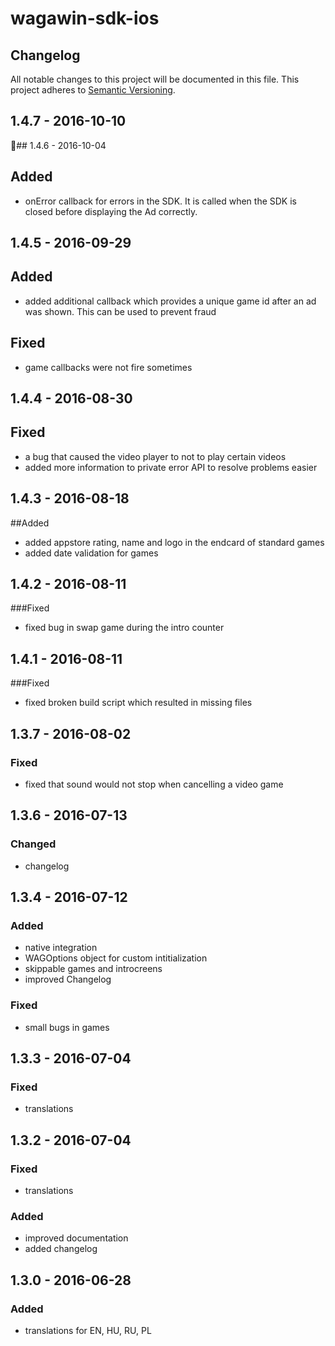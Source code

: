 # wagawin-sdk-ios

## Changelog
All notable changes to this project will be documented in this file.
This project adheres to [Semantic Versioning](http://semver.org/).

## 1.4.7 - 2016-10-10

## 1.4.6 - 2016-10-04
## Added
- onError callback for errors in the SDK. It is called when the SDK is closed before displaying the Ad correctly.

## 1.4.5 - 2016-09-29
## Added
- added additional callback which provides a unique game id after an ad was shown. This can be used to prevent fraud

## Fixed
- game callbacks were not fire sometimes

## 1.4.4 - 2016-08-30
## Fixed
- a bug that caused the video player to not to play certain videos
- added more information to private error API to resolve problems easier

## 1.4.3 - 2016-08-18
##Added
- added appstore rating, name and logo in the endcard of standard games
- added date validation for games

## 1.4.2 - 2016-08-11
###Fixed
- fixed bug in swap game during the intro counter

## 1.4.1 - 2016-08-11
###Fixed
- fixed broken build script which resulted in missing files

## 1.3.7 - 2016-08-02
### Fixed
- fixed that sound would not stop when cancelling a video game

## 1.3.6 - 2016-07-13
### Changed
- changelog

## 1.3.4 - 2016-07-12
### Added
- native integration
- WAGOptions object for custom intitialization
- skippable games and introcreens
- improved Changelog

### Fixed
- small bugs in games

## 1.3.3 - 2016-07-04
### Fixed
- translations

## 1.3.2 - 2016-07-04
### Fixed
 - translations

### Added
- improved documentation
- added changelog

## 1.3.0 - 2016-06-28
### Added
- translations for EN, HU, RU, PL

